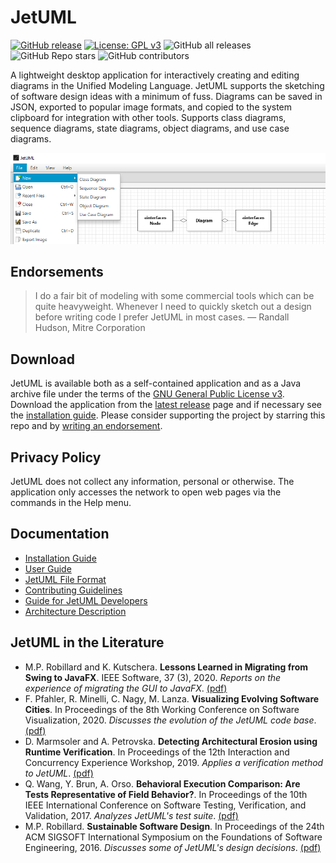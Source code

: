 # JetUML

[![GitHub release](https://img.shields.io/github/release/prmr/JetUML.svg)](https://gitHub.com/prmr/JetUML/releases/)
[![License: GPL v3](https://img.shields.io/badge/License-GPLv3-blue.svg)](https://www.gnu.org/licenses/gpl-3.0)
![GitHub all releases](https://img.shields.io/github/downloads/prmr/JetUML/total)
![GitHub Repo stars](https://img.shields.io/github/stars/prmr/JetUML?color=Green)
![GitHub contributors](https://img.shields.io/github/contributors/prmr/JetUML)


A lightweight desktop application for interactively creating and editing diagrams in the Unified Modeling Language. JetUML supports the sketching of software design ideas with a minimum of fuss. Diagrams can be saved in JSON, exported to popular image formats, and copied to the system clipboard for integration with other tools. Supports class diagrams, sequence diagrams, state diagrams, object diagrams, and use case diagrams. 

![JetUML Class Diagram](docs/banner.png)

## Endorsements

> I do a fair bit of modeling with some commercial tools which can be quite heavyweight. Whenever I need to quickly sketch out a design before writing code I prefer JetUML in most cases.
  — Randall Hudson, Mitre Corporation

## Download

JetUML is available both as a self-contained application and as a Java archive file under the terms of the [GNU General Public License v3](https://www.gnu.org/licenses/gpl.html). Download the application from the [latest release](https://github.com/prmr/JetUML/releases) page and if necessary see the [installation guide](docs/install.md). Please consider supporting the project by starring this repo and by [writing an endorsement](mailto:jetuml@cs.mcgill.ca).

## Privacy Policy

JetUML does not collect any information, personal or otherwise. The application only accesses the network to open web pages via the commands in the Help menu.



## Documentation

* [Installation Guide](docs/install.md)
* [User Guide](https://www.jetuml.org/docs/user-guide.html)
* [JetUML File Format](docs/schemas.md)
* [Contributing Guidelines](docs/CONTRIBUTING.md)
* [Guide for JetUML Developers](docs/developers.md)
* [Architecture Description](/docs/architecture.md)

## JetUML in the Literature

* M.P. Robillard and K. Kutschera. **Lessons Learned in Migrating from Swing to JavaFX**. IEEE Software,  37 (3), 2020. *Reports on the experience of migrating the GUI to JavaFX*. [(pdf)](https://www.cs.mcgill.ca/~martin/papers/software2019.pdf)
* F. Pfahler, R. Minelli, C. Nagy, M. Lanza. **Visualizing Evolving Software Cities**. In Proceedings of the 8th Working Conference on Software Visualization, 2020. *Discusses the evolution of the JetUML code base*. [(pdf)](https://www.inf.usi.ch/lanza/Downloads/Pfah2020a.pdf)
* D. Marmsoler and A. Petrovska. **Detecting Architectural Erosion using Runtime Verification**. In Proceedings of the 12th Interaction and Concurrency Experience Workshop, 2019. *Applies a verification method to JetUML*. [(pdf)](https://www.researchgate.net/publication/333748317_Detecting_Architectural_Erosion_using_Runtime_Verification/download)
* Q. Wang, Y. Brun, A. Orso. **Behavioral Execution Comparison: Are Tests Representative of Field Behavior?**. In Proceedings of the 10th IEEE International Conference on Software Testing, Verification, and Validation, 2017. *Analyzes JetUML's test suite*. [(pdf)](https://people.cs.umass.edu/~brun/pubs/pubs/Wang17icst.pdf)
* M.P. Robillard. **Sustainable Software Design**. In Proceedings of the 24th ACM SIGSOFT International Symposium on the Foundations of Software Engineering, 2016. *Discusses some of JetUML's design decisions*. [(pdf)](https://www.cs.mcgill.ca/~martin/papers/fse2016.pdf)
